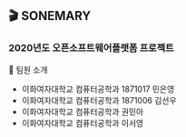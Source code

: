 ## :clapper: SONEMARY
### 2020년도 오픈소프트웨어플랫폼 프로젝트
:memo: 팀원 소개
- 이화여자대학교 컴퓨터공학과 1871017 민은영
- 이화여자대학교 컴퓨터공학과 1871006 김선우
- 이화여자대학교 컴퓨터공학과 권민아
- 이화여자대학교 컴퓨터공학과 이서영

